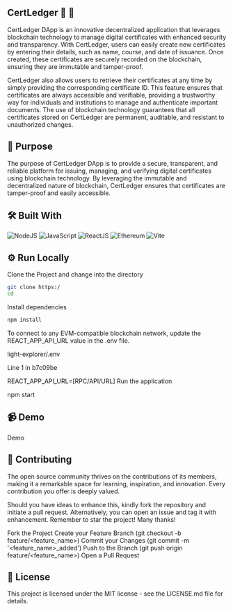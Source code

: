 ##  CertLedger :ledger: :scroll: ##
CertLedger DApp is an innovative decentralized application that leverages blockchain technology to manage digital certificates with enhanced security and transparency. With CertLedger, users can easily create new certificates by entering their details, such as name, course, and date of issuance. Once created, these certificates are securely recorded on the blockchain, ensuring they are immutable and tamper-proof.

CertLedger also allows users to retrieve their certificates at any time by simply providing the corresponding certificate ID. This feature ensures that certificates are always accessible and verifiable, providing a trustworthy way for individuals and institutions to manage and authenticate important documents. The use of blockchain technology guarantees that all certificates stored on CertLedger are permanent, auditable, and resistant to unauthorized changes.

## 🎯 Purpose ##
The purpose of CertLedger DApp is to provide a secure, transparent, and reliable platform for issuing, managing, and verifying digital certificates using blockchain technology. By leveraging the immutable and decentralized nature of blockchain, CertLedger ensures that certificates are tamper-proof and easily accessible. 

## 🛠 **Built With**

![NodeJS](https://img.icons8.com/color/48/000000/nodejs.png) ![JavaScript](https://img.icons8.com/color/48/000000/javascript.png) ![ReactJS](https://img.icons8.com/color/48/000000/react-native.png) ![Ethereum](https://img.icons8.com/ios-filled/50/000000/ethereum.png) ![Vite](https://img.icons8.com/fluency/48/000000/vite.png)


## ⚙️ Run Locally ##



Clone the Project and change into the directory
```bash
git clone https:/
cd
```
Install dependencies
```bash
npm install
```
To connect to any EVM-compatible blockchain network, update the REACT_APP_API_URL value in the .env file.

light-explorer/.env

Line 1 in b7c09be

 REACT_APP_API_URL=[RPC/API/URL] 
Run the application

npm start


## :video_camera: Demo ##
Demo


## :ribbon: Contributing ##
The open source community thrives on the contributions of its members, making it a remarkable space for learning, inspiration, and innovation. Every contribution you offer is deeply valued.

Should you have ideas to enhance this, kindly fork the repository and initiate a pull request. Alternatively, you can open an issue and tag it with enhancement. Remember to star the project! Many thanks!

Fork the Project
Create your Feature Branch (git checkout -b feature/<feature_name>)
Commit your Changes (git commit -m '<feature_name>_added')
Push to the Branch (git push origin feature/<feature_name>)
Open a Pull Request
## :page_with_curl: License ##
This project is licensed under the MIT license - see the LICENSE.md file for details.

